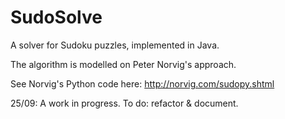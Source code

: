SudoSolve
=========

A solver for Sudoku puzzles, implemented in Java.

The algorithm is modelled on Peter Norvig's approach. 

See Norvig's Python code here: http://norvig.com/sudopy.shtml

25/09: A work in progress. To do: refactor & document.
